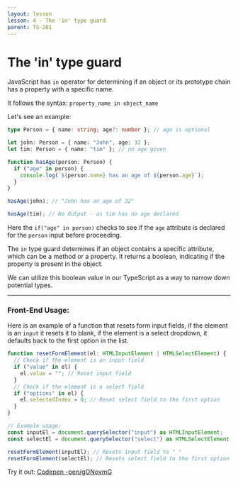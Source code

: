 ```yaml
---
layout: lesson
lesson: 4 - The 'in' type guard
parent: TS-201
---
```


# The 'in' type guard

JavaScript has `in` operator for determining if an object or its prototype chain has a property with a specific name.

It follows the syntax: `property_name in object_name`

Let's see an example:

```ts twoslash
type Person = { name: string; age?: number }; // age is optional

let john: Person = { name: "John", age: 32 };
let tim: Person = { name: "tim" }; // no age given

function hasAge(person: Person) {
  if ("age" in person) {
    console.log(`${person.name} has an age of ${person.age}`);
  }
}

hasAge(john); // "John has an age of 32"

hasAge(tim); // No Output - as tim has no age declared
```

Here the `if("age" in person)` checks to see if the `age` attribute is declared for the `person` input before proceeding.

The `in` type guard determines if an object contains a specific attribute, which can be a method or a property. It returns a boolean, indicating if the property is present in the object.

We can utilize this boolean value in our TypeScript as a way to narrow down potential types.

---

### Front-End Usage:

Here is an example of a function that resets form input fields, if the element is an `input` it resets it to blank, if the element is a select dropdown, it defaults back to the first option in the list.

```ts twoslash
function resetFormElement(el: HTMLInputElement | HTMLSelectElement) {
  // Check if the element is an input field
  if ("value" in el) {
    el.value = ""; // Reset input field
  }
  // Check if the element is a select field
  if ("options" in el) {
    el.selectedIndex = 0; // Reset select field to the first option
  }
}

// Example usage:
const inputEl = document.querySelector("input") as HTMLInputElement;
const selectEl = document.querySelector("select") as HTMLSelectElement;

resetFormElement(inputEl); // Resets input field to " "
resetFormElement(selectEl); // Resets select field to the first option
```

Try it out: [Codepen -pen/gONovmG](https://codepen.io/ayushsaranGithuB/pen/gONovmG)
